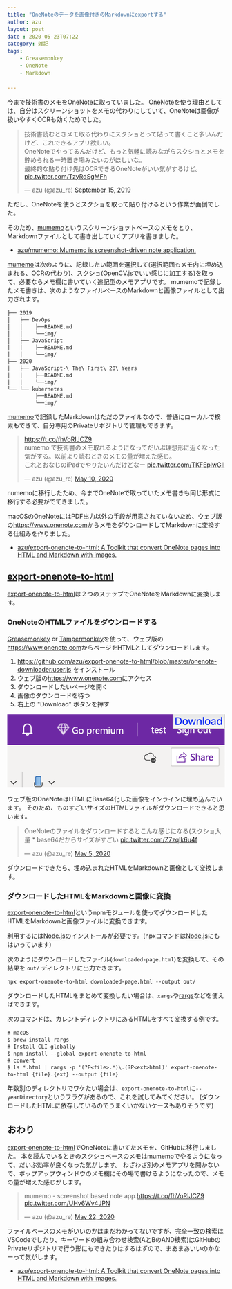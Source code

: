 ```yaml
---
title: "OneNoteのデータを画像付きのMarkdownにexportする"
author: azu
layout: post
date : 2020-05-23T07:22
category: 雑記
tags:
    - Greasemonkey
    - OneNote
    - Markdown

---
```


今まで技術書のメモをOneNoteに取っていました。
OneNoteを使う理由としては、自分はスクリーンショットをメモの代わりにしていて、OneNoteは画像が扱いやすくOCRも効くためでした。

<blockquote class="twitter-tweet"><p lang="ja" dir="ltr">技術書読むときメモ取る代わりにスクショとって貼って書くこと多いんだけど、これできるアプリ欲しい。<br>OneNoteでやってるんだけど、もっと気軽に読みながらスクショとメモを貯められる一時置き場みたいのがほしいな。<br>最終的な貼り付け先はOCRできるOneNoteがいい気がするけど。 <a href="https://t.co/TzyRdSgMFh">pic.twitter.com/TzyRdSgMFh</a></p>&mdash; azu (@azu_re) <a href="https://twitter.com/azu_re/status/1173109647026163714?ref_src=twsrc%5Etfw">September 15, 2019</a></blockquote>

<script async src="https://platform.twitter.com/widgets.js" charset="utf-8"></script> 

ただし、OneNoteを使うとスクショを取って貼り付けるという作業が面倒でした。

そのため、[mumemo](https://github.com/azu/mumemo)というスクリーンショットベースのメモをとり、Markdownファイルとして書き出していくアプリを書きました。

- [azu/mumemo: Mumemo is screenshot-driven note application.](https://github.com/azu/mumemo)

[mumemo](https://github.com/azu/mumemo)は次のように、記録したい範囲を選択して(選択範囲もメモ内に埋め込まれる、OCRの代わり)、スクショ(OpenCV.jsでいい感じに加工する)を取って、必要ならメモ欄に書いていく追記型のメモアプリです。
mumemoで記録したメモ書きは、次のようなファイルベースのMarkdownと画像ファイルとして出力されます。

```
├── 2019
│   ├── DevOps
│   │    ├──README.md
│   │    └──img/
│   ├── JavaScript
│   │    ├──README.md
│   │    └──img/
├── 2020
│   ├── JavaScript-\ The\ First\ 20\ Years
│   │    ├──README.md
│   │    └──img/
└── └── kubernetes
         ├──README.md
         └──img/
```

[mumemo](https://github.com/azu/mumemo)で記録したMarkdownはただのファイルなので、普通にローカルで検索もできて、自分専用のPrivateリポジトリで管理もできます。

<blockquote class="twitter-tweet"><p lang="ja" dir="ltr"><a href="https://t.co/fhVoRIJCZ9">https://t.co/fhVoRIJCZ9</a><br>numemo で技術書のメモ取れるようになってだいぶ理想形に近くなった気がする。以前より読むときのメモの量が増えた感じ。<br>これとおなじのiPadでやりたいんだけどなー <a href="https://t.co/TKFEplwGII">pic.twitter.com/TKFEplwGII</a></p>&mdash; azu (@azu_re) <a href="https://twitter.com/azu_re/status/1259500970066628608?ref_src=twsrc%5Etfw">May 10, 2020</a></blockquote>

<script async src="https://platform.twitter.com/widgets.js" charset="utf-8"></script> 

numemoに移行したため、今までOneNoteで取っていたメモ書きも同じ形式に移行する必要がでてきました。

macOSのOneNoteにはPDF出力以外の手段が用意されていないため、ウェブ版の<https://www.onenote.com>からメモをダウンロードしてMarkdownに変換する仕組みを作りました。

- [azu/export-onenote-to-html: A Toolkit that convert OneNote pages into HTML and Markdown with images.](https://github.com/azu/export-onenote-to-html)

## [export-onenote-to-html](https://github.com/azu/export-onenote-to-html)

[export-onenote-to-html](https://github.com/azu/export-onenote-to-html)は２つのステップでOneNoteをMarkdownに変換します。

### OneNoteのHTMLファイルをダウンロードする

[Greasemonkey](https://addons.mozilla.org/ja/firefox/addon/greasemonkey/) or [Tampermonkey](https://chrome.google.com/webstore/detail/tampermonkey/dhdgffkkebhmkfjojejmpbldmpobfkfo?hl=ja)を使って、ウェブ版の<https://www.onenote.com>からページをHTMLとしてダウンロードします。

1. <https://github.com/azu/export-onenote-to-html/blob/master/onenote-downloader.user.js> をインストール
2. ウェブ版の<https://www.onenote.com>にアクセス
3. ダウンロードしたいページを開く
4. 画像のダウンロードを待つ
5. 右上の "Download" ボタンを押す

![image](https://raw.githubusercontent.com/azu/export-onenote-to-html/master/docs/resources/download.png)

ウェブ版のOneNoteはHTMLにBase64化した画像をインラインに埋め込んでいます。
そのため、ものすごいサイズのHTMLファイルがダウンロードできると思います。

<blockquote class="twitter-tweet"><p lang="ja" dir="ltr">OneNoteのファイルをダウンロードするとこんな感じになる(スクショ大量 * base64だからサイズがすごい <a href="https://t.co/Z7zqIk6u4f">pic.twitter.com/Z7zqIk6u4f</a></p>&mdash; azu (@azu_re) <a href="https://twitter.com/azu_re/status/1257579386770841608?ref_src=twsrc%5Etfw">May 5, 2020</a></blockquote>

<script async src="https://platform.twitter.com/widgets.js" charset="utf-8"></script> 

ダウンロードできたら、埋め込まれたHTMLをMarkdownと画像として変換します。

### ダウンロードしたHTMLをMarkdownと画像に変換

[export-onenote-to-html](https://www.npmjs.com/package/export-onenote-to-html)というnpmモジュールを使ってダウンロードしたHTMLをMarkdownと画像ファイルに変換できます。

利用するには[Node.js](https://nodejs.org/ja/)のインストールが必要です。(npxコマンドは[Node.js](https://nodejs.org/ja/)にもはいっています)

次のようにダウンロードしたファイル(`downloaded-page.html`)を変換して、その結果を `out/` ディレクトリに出力できます。

```
npx export-onenote-to-html downloaded-page.html --output out/ 
```

ダウンロードしたHTMLをまとめて変換したい場合は、`xargs`や[rargs](https://github.com/lotabout/rargs)などを使えばできます。

次のコマンドは、カレントディレクトリにあるHTMLをすべて変換する例です。

```
# macOS
$ brew install rargs
# Install CLI globally
$ npm install --global export-onenote-to-html
# convert 
$ ls *.html | rargs -p '(?P<file>.*)\.(?P<ext>html)' export-onenote-to-html {file}.{ext} --output {file}
```

年数別のディレクトリでワケたい場合は、`export-onenote-to-html`に`--yearDirectory`というフラグがあるので、これを試してみてください。
(ダウンロードしたHTMLに依存しているのでうまくいかないケースもありそうです)

## おわり

[export-onenote-to-html](https://www.npmjs.com/package/export-onenote-to-html)でOneNoteに書いてたメモを、GitHubに移行しました。
本を読んでいるときのスクショベースのメモは[mumemo](https://github.com/azu/mumemo)でやるようになって、だいぶ効率が良くなった気がします。
わざわざ別のメモアプリを開かないで、ポップアップウィンドウのメモ欄にその場で書けるようになったので、メモの量が増えた感じがします。

<blockquote class="twitter-tweet"><p lang="en" dir="ltr">mumemo - screenshot based note app.<a href="https://t.co/fhVoRIJCZ9">https://t.co/fhVoRIJCZ9</a> <a href="https://t.co/UHv6Wv4JPN">pic.twitter.com/UHv6Wv4JPN</a></p>&mdash; azu (@azu_re) <a href="https://twitter.com/azu_re/status/1263967124227153920?ref_src=twsrc%5Etfw">May 22, 2020</a></blockquote>

<script async src="https://platform.twitter.com/widgets.js" charset="utf-8"></script> 

ファイルベースのメモがいいのかはまだわかってないですが、完全一致の検索はVSCodeでしたり、キーワードの組み合わせ検索(AとBのAND検索)はGitHubのPrivateリポジトリで行う形にもできたりはするはずので、まあまあいいのかなーって気がします。

- [azu/export-onenote-to-html: A Toolkit that convert OneNote pages into HTML and Markdown with images.](https://github.com/azu/export-onenote-to-html)